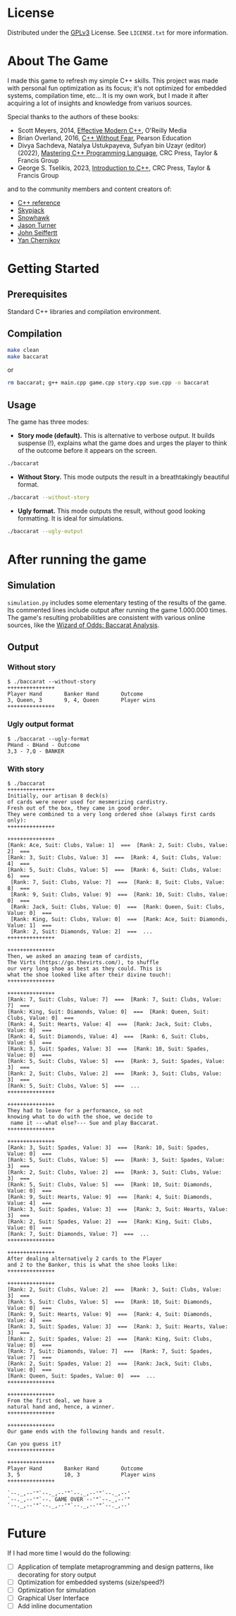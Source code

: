 # License

Distributed under the [GPLv3](https://www.gnu.org/licenses/gpl-3.0.html) License. See `LICENSE.txt` for more information.


# About The Game
I made this game to refresh my simple C++ skills.
This project was made with personal fun optimization as its focus; it's not optimized for embedded systems, compilation time, etc...
It is my own work, but I made it after acquiring a lot of insights and knowledge from variuos sources.

Special thanks to the authors of these books:
* Scott Meyers, 2014, [Effective Modern C++](https://www.oreilly.com/library/view/effective-modern-c/9781491908419/), O'Reilly Media
* Brian Overland, 2016, [C++ Without Fear](https://www.pearson.com/en-us/subject-catalog/p/c-without-fear-a-beginners-guide-that-makes-you-feel-smart/P200000000526/9780134314303), Pearson Education
* Divya Sachdeva, Natalya Ustukpayeva,  Sufyan bin Uzayr (editor) (2022), [Mastering C++ Programming Language](https://www.taylorfrancis.com/books/mono/10.1201/9781003214762/mastering-programming-language-sufyan-bin-uzayr-sufyan-bin-uzayr?context=ubx&refId=bdf15248-bf46-46e6-9231-fb3d3df0a35a), CRC Press, Taylor & Francis Group
* George S. Tselikis, 2023,  [Introduction to C++](https://www.taylorfrancis.com/books/mono/10.1201/9781003230076/introduction-george-tselikis), CRC Press, Taylor & Francis Group

and to the community members and content creators of:
* [C++ reference](https://en.cppreference.com/w/cpp)
* [Skypjack](https://stackoverflow.com/users/4987285/skypjack)
* [Snowhawk](https://codereview.stackexchange.com/users/38656/snowhawk)
* [Jason Turner](https://www.youtube.com/c/lefticus1/videos)
* [John Seiffertt](https://www.youtube.com/channel/UCPGpqVNc83RwMZlWSqnBY_A/videos)
* [Yan Chernikov](https://www.youtube.com/c/TheChernoProject/videos)


# Getting Started
## Prerequisites
Standard C++ libraries and compilation environment.

## Compilation
```sh
make clean
make baccarat
```

or

```sh
rm baccarat; g++ main.cpp game.cpp story.cpp sue.cpp -o baccarat
```

## Usage

The game has three modes:
* **Story mode (default).** This is alternative to verbose output. It builds suspense (!), explains what the game does and urges the player to think of the outcome before it appears on the screen.
```sh 
./baccarat
```
* **Without Story.** This mode outputs the result in a breathtakingly beautiful format.
```sh 
./baccarat --without-story
```

* **Ugly format.** This mode outputs the result, without good looking formatting. It is ideal for simulations.
```sh 
./baccarat --ugly-output
```

# After running the game
## Simulation
`simulation.py` includes some elementary testing of the results of the game.
Its commented lines include output after running the game 1.000.000 times.
The game's resulting probabilities are consistent with various online sources, like the [Wizard of Odds: Baccarat Analysis](https://wizardofodds.com/games/baccarat/appendix/1/).

## Output
### Without story
```
$ ./baccarat --without-story
+++++++++++++++
Player Hand       Banker Hand       Outcome       
3, Queen, 3       9, 4, Queen       Player wins   
+++++++++++++++

```

### Ugly output format
```
$ ./baccarat --ugly-format
PHand - BHand - Outcome
3,3 - 7,Q - BANKER
```

### With story
```
$ ./baccarat
+++++++++++++++
Initially, our artisan 8 deck(s)
of cards were never used for mesmerizing cardistry.
Fresh out of the box, they came in good order.
They were combined to a very long ordered shoe (always first cards only): 
+++++++++++++++

+++++++++++++++
[Rank: Ace, Suit: Clubs, Value: 1]  ===  [Rank: 2, Suit: Clubs, Value: 2]  ===  
[Rank: 3, Suit: Clubs, Value: 3]  ===  [Rank: 4, Suit: Clubs, Value: 4]  ===  
[Rank: 5, Suit: Clubs, Value: 5]  ===  [Rank: 6, Suit: Clubs, Value: 6]  === 
 [Rank: 7, Suit: Clubs, Value: 7]  ===  [Rank: 8, Suit: Clubs, Value: 8]  ===  
 [Rank: 9, Suit: Clubs, Value: 9]  ===  [Rank: 10, Suit: Clubs, Value: 0]  ===  
 [Rank: Jack, Suit: Clubs, Value: 0]  ===  [Rank: Queen, Suit: Clubs, Value: 0]  ===  
 [Rank: King, Suit: Clubs, Value: 0]  ===  [Rank: Ace, Suit: Diamonds, Value: 1]  ===  
 [Rank: 2, Suit: Diamonds, Value: 2]  ===  ...
+++++++++++++++

+++++++++++++++
Then, we asked an amazing team of cardists, 
The Virts (https://go.thevirts.com/), to shuffle 
our very long shoe as best as they could. This is
what the shoe looked like after their divine touch!:
+++++++++++++++

+++++++++++++++
[Rank: 7, Suit: Clubs, Value: 7]  ===  [Rank: 7, Suit: Clubs, Value: 7]  ===  
[Rank: King, Suit: Diamonds, Value: 0]  ===  [Rank: Queen, Suit: Clubs, Value: 0]  ===  
[Rank: 4, Suit: Hearts, Value: 4]  ===  [Rank: Jack, Suit: Clubs, Value: 0]  ===  
[Rank: 4, Suit: Diamonds, Value: 4]  ===  [Rank: 6, Suit: Clubs, Value: 6]  ===  
[Rank: 3, Suit: Spades, Value: 3]  ===  [Rank: 10, Suit: Spades, Value: 0]  ===  
[Rank: 5, Suit: Clubs, Value: 5]  ===  [Rank: 3, Suit: Spades, Value: 3]  ===  
[Rank: 2, Suit: Clubs, Value: 2]  ===  [Rank: 3, Suit: Clubs, Value: 3]  ===  
[Rank: 5, Suit: Clubs, Value: 5]  ===  ...
+++++++++++++++

+++++++++++++++
They had to leave for a performance, so not 
knowing what to do with the shoe, we decide to
 name it ---what else?--- Sue and play Baccarat.
+++++++++++++++

+++++++++++++++
[Rank: 3, Suit: Spades, Value: 3]  ===  [Rank: 10, Suit: Spades, Value: 0]  ===  
[Rank: 5, Suit: Clubs, Value: 5]  ===  [Rank: 3, Suit: Spades, Value: 3]  ===  
[Rank: 2, Suit: Clubs, Value: 2]  ===  [Rank: 3, Suit: Clubs, Value: 3]  ===  
[Rank: 5, Suit: Clubs, Value: 5]  ===  [Rank: 10, Suit: Diamonds, Value: 0]  ===  
[Rank: 9, Suit: Hearts, Value: 9]  ===  [Rank: 4, Suit: Diamonds, Value: 4]  ===  
[Rank: 3, Suit: Spades, Value: 3]  ===  [Rank: 3, Suit: Hearts, Value: 3]  ===  
[Rank: 2, Suit: Spades, Value: 2]  ===  [Rank: King, Suit: Clubs, Value: 0]  ===  
[Rank: 7, Suit: Diamonds, Value: 7]  ===  ...
+++++++++++++++

+++++++++++++++
After dealing alternatively 2 cards to the Player 
and 2 to the Banker, this is what the shoe looks like:
+++++++++++++++

+++++++++++++++
[Rank: 2, Suit: Clubs, Value: 2]  ===  [Rank: 3, Suit: Clubs, Value: 3]  ===  
[Rank: 5, Suit: Clubs, Value: 5]  ===  [Rank: 10, Suit: Diamonds, Value: 0]  ===  
[Rank: 9, Suit: Hearts, Value: 9]  ===  [Rank: 4, Suit: Diamonds, Value: 4]  ===  
[Rank: 3, Suit: Spades, Value: 3]  ===  [Rank: 3, Suit: Hearts, Value: 3]  ===  
[Rank: 2, Suit: Spades, Value: 2]  ===  [Rank: King, Suit: Clubs, Value: 0]  ===  
[Rank: 7, Suit: Diamonds, Value: 7]  ===  [Rank: 7, Suit: Spades, Value: 7]  ===  
[Rank: 2, Suit: Spades, Value: 2]  ===  [Rank: Jack, Suit: Clubs, Value: 0]  ===  
[Rank: Queen, Suit: Spades, Value: 0]  ===  ...
+++++++++++++++

+++++++++++++++
From the first deal, we have a 
natural hand and, hence, a winner.
+++++++++++++++

+++++++++++++++
Our game ends with the following hands and result.

Can you guess it?
+++++++++++++++

+++++++++++++++
Player Hand       Banker Hand       Outcome       
3, 5              10, 3             Player wins   
+++++++++++++++

`--._,--'"`--._,--'"`--._,--'"`--._,--'
`--._,--'"`--. GAME OVER --'"`--._,--'"
`--._,--'"`--._,--'"`--._,--'"`--._,--'

```

# Future
If I had more time I would do the following:
- [ ] Application of template metaprogramming and design patterns, like decorating for story output
- [ ] Optimization for embedded systems (size/speed?)
- [ ] Optimization for simulation
- [ ] Graphical User Interface
- [ ] Add inline documentation
